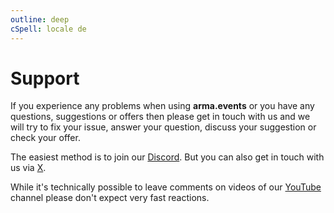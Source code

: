 ```yaml
---
outline: deep
cSpell: locale de
---
```


# Support

If you experience any problems when using **arma.events** or you have any questions, suggestions or offers then please get in touch with us and we will try to fix your issue, answer your question, discuss your suggestion or check your offer.

The easiest method is to join our [Discord](https://discord.gg/b2aABzh8xJ "Discord invite"). But you can also get in touch with us via [X](https://x.com/arma_events "arma.events on X").

While it's technically possible to leave comments on videos of our [YouTube](https://www.youtube.com/@arma.events "YouTube Channel") channel please don't expect very fast reactions.
